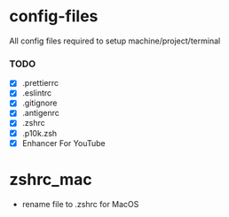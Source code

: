 # config-files
All config files required to setup machine/project/terminal

### TODO

- [X] .prettierrc 
- [X] .eslintrc
- [X] .gitignore 
- [X] .antigenrc
- [X] .zshrc 
- [X] .p10k.zsh
- [X] Enhancer For YouTube

# zshrc_mac 
- rename file to .zshrc for MacOS